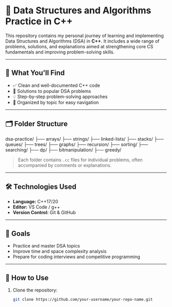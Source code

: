 # 📘 Data Structures and Algorithms Practice in C++

This repository contains my personal journey of learning and implementing Data Structures and Algorithms (DSA) in **C++**. It includes a wide range of problems, solutions, and explanations aimed at strengthening core CS fundamentals and improving problem-solving skills.

---

## 🧠 What You'll Find

- ✅ Clean and well-documented C++ code
- 🧩 Solutions to popular DSA problems
- 💡 Step-by-step problem-solving approaches
- 📁 Organized by topic for easy navigation

---

## 🗂️ Folder Structure
dsa-practice/
  ├── arrays/
  ├── strings/
  ├── linked-lists/
  ├── stacks/
  ├── queues/
  ├── trees/
  ├── graphs/
  ├── recursion/
  ├── sorting/
  ├── searching/
  ├── dp/
  ├── bitmanipulation/
  ├── greedy/


> Each folder contains `.cc` files for individual problems, often accompanied by comments or explanations.

---

## 🛠️ Technologies Used

- **Language:** C++17/20
- **Editor:** VS Code / g++
- **Version Control:** Git & GitHub

---

## 🎯 Goals

- Practice and master DSA topics
- Improve time and space complexity analysis
- Prepare for coding interviews and competitive programming

---

## 📝 How to Use

1. Clone the repository:
   ```bash
   git clone https://github.com/your-username/your-repo-name.git
   ```
